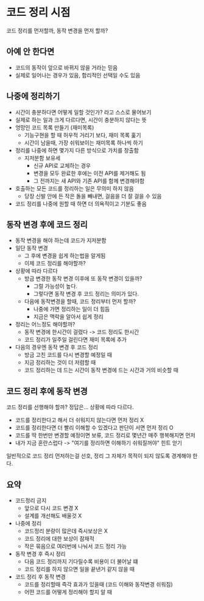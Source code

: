 # 코드 정리 시점

코드 정리를 먼저할까, 동작 변경을 먼저 할까?

## 아예 안 한다면

* 코드의 동작이 앞으로 바뀌지 않을 거라는 믿음
* 실제로 일어나는 경우가 있음, 합리적인 선택일 수도 있음

## 나중에 정리하기

* 시간이 충분하다면 어떻게 일할 것인가? 라고 스스로 물어보기
* 실제로 하는 일과 크게 다르다면, 시간이 충분하지 않다는 뜻
* 엉망인 코드 목록 만들기 (재미목록)
  * 기능구현을 할 때 허우적 거리기 보다, 재미 목록 훑기
  * 시간이 남을때, 가장 쉬워보이는 재미목록 하나씩 하기 
* 정리를 나중에 하면 몇가지 다른 방식으로 가치를 창출함
  * 지저분함 보유세
    * 신규 API로 교체하는 경우
    * 변경을 모두 완료한 후에는 이전 API를 제거해도 됨
    * 그 전까지는 새 API와 기존 API를 함께 변경해야함
* 호출하는 모든 코드를 정리하는 일은 무의미 하지 않음
  * 당장 신발 안에 든 작은 돌을 빼내면, 걸음을 더 잘 걸을 수 있음
* 코드 정리를 나중에 원할 때 하면 더 의욕적이고 기분도 좋음

## 동작 변경 후에 코드 정리

* 동작 변경을 해야 하는데 코드가 지저분함
* 일단 동작 변경
  * 그 후에 변경을 쉽게 하는법을 알게됨
  * 이제 코드 정리를 해야할까?
* 상황에 따라 다르다
  * 방금 변경한 동작 변경 이후에 또 동작 변경이 있을까?
    * 그럴 가능성이 높다.
    * 그렇다면 동작 변경 후 코드 정리는 의미가 있다.
  * 다음에 동작변경을 할때, 코드 정리부터 먼저 할까?
    * 나중에 가면 정리하는 일이 더 힘듬
    * 지금은 맥락을 알아서 쉽게 정리
* 정리는 어느정도 해야할까?
  * 동작 변경에 한시간이 걸렸다 -> 코드 정리도 한시간
  * 코드 정리가 일주일 걸린다면 재미 목록에 추가
* 다음의 경우엔 동작 변경 후 코드 정리
  * 방금 고친 코드를 다시 변경할 예정일 때
  * 지금 정리하는 것이 더 저렴할 때
  * 코드 정리하는 데 드는 시간이 동작 변경에 드는 시간과 거의 비슷할 때

## 코드 정리 후에 동작 변경

코드 정리를 선행해야 할까? 정답은... 상황에 따라 다르다.

* 코드를 정리한다고 해서 더 쉬워지지 않는다면 먼저 정리 X
* 코드를 정리한다면 더 빨리 이해할 수 있겠다고 판단이 서면 먼저 정리 O
* 코드를 딱 한번만 변경할 예정이면 보류, 코드 정리로 몇년간 매주 행복해지면 먼저
* 내가 지금 혼란스럽다 -> "여기를 정리하면 이해하기 쉬워질꺼야" 힌트 얻기

일반적으로 코드 정리 먼저하는걸 선호, 정리 그 자체가 목적이 되지 않도록 경계해야 한다.

## 요약 

* 코드정리 금지
  * 앞으로 다시 코드 변경 X
  * 설계를 개선해도 배울것 X
* 나중에 정리
  * 코드정리 분량이 많은데 즉시보상은 X
  * 코드 정리에 대한 보상이 잠재적
  * 작은 묶음으로 여러번에 나눠서 코드 정리 가능
* 동작 변경 후 즉시 정리
  * 다음 코드 정리까지 기다릴수록 비용이 더 불어날 떄
  * 코드 정리를 하지 않으면 일을 끝낸거 같지 않을 때
* 코드 정리 후 동작 변경
  * 코드를 정리할때 즉각 효과가 있을때 (코드 이해와 동작변경 쉬워짐)
  * 어떤 코드를 어떻게 정리해야 할지 알 때

